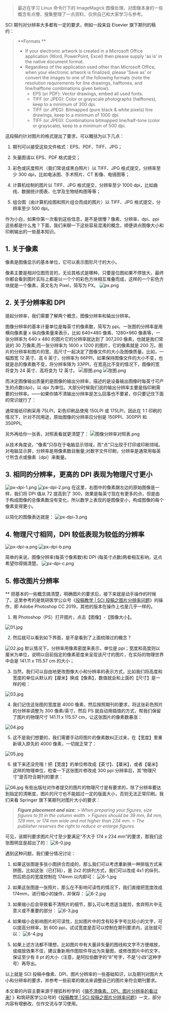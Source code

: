 > 最近在学习 Linux 命令行下的 ImageMagick 图像处理，对图像本身的一些概念有点懵，搜集整理了一点资料，仅供自己和大家学习与参考。

SCI 期刊对分辨率大多都有一定的要求，例如一段来自 Elsevier 旗下期刊的稿约：

> **Formats **
>
> - If your electronic artwork is created in a Microsoft Office application (Word, PowerPoint, Excel) then please supply 'as is' in the native document format.
> - Regardless of the application used other than Microsoft Office, when your electronic artwork is finalized, please 'Save as' or convert the images to one of the following formats (note the resolution requirements for line drawings, halftones, and line/halftone combinations given below):
>   - EPS (or PDF): Vector drawings, embed all used fonts.
>   - TIFF (or JPEG): Color or grayscale photographs (halftones), keep to a minimum of 300 dpi.
>   - TIFF (or JPEG): Bitmapped (pure black & white pixels) line drawings, keep to a minimum of 1000 dpi.
>   - TIFF (or JPEG): Combinations bitmapped line/half-tone (color or grayscale), keep to a minimum of 500 dpi.

这段稿约针对图片的格式提出了要求，可以概括为以下几点：

1. 期刊可以接受这些文件格式：EPS、PDF、TIFF、JPG；

2. 矢量图请以 EPS、PDF 格式提交；

3. 彩色或灰度照片（我们常说成黑白照片）以 TIFF、JPG 格式提交，分辨率至少 300 dpi，比如电泳图、手术照片、CT 影像、电镜图等；

4. 计算机绘制的图片以 TIFF、JPG 格式提交，分辨率至少 1000 dpi，比如曲线、数据统计图表、化学及生物结构图等等；

5. 组合图（由计算机绘图和照片组合而成的图片）以 TIFF、JPG 格式提交，分辨率至少 500 dpi。

作为小白，如果你第一次看到这些信息，是不是很懵？像素、分辨率、dpi、ppi 这些都是什么鬼？下面，我们来聊一下这些容易混淆的概念，顺便讲点图像大小和印刷输出的一些基本知识。

## 1. 关于像素

像素是图像显示的基本单位，它可以表示图形尺寸的大小。

像素主要是相对位图而言的，无论其格式是哪种，只要是位图如果不停放大，最终你都会看到图片实际上都是以一个个的彩色方块相互堆叠而成，这样的一个彩色方块就是一个像素，英文名为 Pixel，简写为 PX。
![px.png](https://cdn.nlark.com/yuque/0/2020/png/126032/1593763307861-8ba94fcf-1e1a-4519-9571-6ff8fdeed1c0.png#align=left&display=inline&height=285&originHeight=285&originWidth=535&size=172303&status=done&style=none&width=535)

## 2. 关于分辨率和 DPI

提起分辨率，我们需要了解两个概念，图像分辨率和输出分辨率。

图像分辨率的基本计量单位是每英寸的像素数，简写为 ppi。一张图的分辨率是用横向像素量 x 纵向像素量来表示，比如 640×480 像素、1280×960 像素等，一张分辨率为 640 x 480 的图片它的分辨率就达到了 307,200 像素，也就是我们常说的 30 万像素;而一张分辨率为 1600 x 1200 的图片，它的像素就是 200 万。图片的分辨率和图片的宽、高尺寸一起决定了图像文件的大小及图像质量。比如，一幅图宽 12 英寸、高 6 英寸，分辨率为 66PPI，如果保持图像文件的大小不变，也就是总的像素数不变，将分辨率降为 33PPI，在宽高比不变的情况下，图像的宽将变为 24 英寸、高将变为 12 英寸。
![原图.png](https://cdn.nlark.com/yuque/0/2020/png/126032/1593763940714-688fc70e-c775-4294-a958-f8994aa73b7d.png#align=left&display=inline&height=547&originHeight=547&originWidth=1079&size=171007&status=done&style=none&width=1079)
![改图.png](https://cdn.nlark.com/yuque/0/2020/png/126032/1593763963490-f49c1a07-997e-4e0f-8d53-4c0566fad069.png#align=left&display=inline&height=547&originHeight=547&originWidth=1079&size=171049&status=done&style=none&width=1079)

而决定图像输出质量的是图像的输出分辨率，描述的是设备输出图像时每英寸可产生的点数(dpi)，以 dpi 为单位。大部分时候我们说的输出分辨率主要是指印刷需要的分辨率。——如果你搞不清输出分辨率是怎么回事也不要紧，你只要记住下面的常识就行了：

通常报纸印刷采用 75LPI，彩色印刷品使用 150LPI 或 175LPI，因此在 1∶1 印刷的情况下，针对不同用途，原始图像的分辨率应分别是 150PPI、300PPI 和 350PPI。

另外再给你一张表，对照表看就更清楚了：
![图像分辨率对照表.png](https://cdn.nlark.com/yuque/0/2020/png/126032/1593764095134-542ed5e5-3fa9-4d70-a08f-e418ff902a64.png#align=left&display=inline&height=295&originHeight=295&originWidth=490&size=230358&status=done&style=none&width=490)

从技术角度说，“像素”只存在于电脑显示领域，而“点”只出现于打印或印刷领域。对电脑显示屏，分辨率是用像素数目衡量;对数字文件印刷，分辨率是通常用每英寸所含点或像素〔dpi〕来衡量。

## 3. 相同的分辨率，更高的 DPI 表现为物理尺寸更小

![px-dpi-1.png](https://cdn.nlark.com/yuque/0/2020/png/126032/1593764256797-b5cc0e99-57da-4638-b86e-50c0bac4b67c.png#align=left&display=inline&height=261&originHeight=261&originWidth=535&size=16484&status=done&style=none&width=535)
![px-dpi-2.png](https://cdn.nlark.com/yuque/0/2020/png/126032/1593764266528-f5e4d85a-4587-4650-a386-95955c82818d.png#align=left&display=inline&height=146&originHeight=146&originWidth=535&size=108895&status=done&style=none&width=535)
在这里，右图中的像素跟左边的原始图像是一样，我们将 DPI 值从 72 提高到了 300，效果是每英寸现在有更多的点，但是由于构成图像的总像素数没有变化，所以数学上表现的是图像变小，构成图像的每个像素变得更小。

以简化的图像表达就是：
![px-dpi-3.png](https://cdn.nlark.com/yuque/0/2020/png/126032/1593764322284-25bbaa42-3484-4f93-834a-5fba18f64af5.png#align=left&display=inline&height=140&originHeight=140&originWidth=535&size=2397&status=done&style=none&width=535)

## 4. 物理尺寸相同，DPI 较低表现为较低的分辨率

![px-dpi-a.png](https://cdn.nlark.com/yuque/0/2020/png/126032/1593764402545-9d5acf9a-709b-4690-a04c-2c92257c1a86.png#align=left&display=inline&height=146&originHeight=146&originWidth=535&size=141617&status=done&style=none&width=535)
![px-dpi-b.png](https://cdn.nlark.com/yuque/0/2020/png/126032/1593764410787-e7b93adf-231c-4379-b812-e9bd9538a92e.png#align=left&display=inline&height=261&originHeight=261&originWidth=535&size=19126&status=done&style=none&width=535)

简单的来说，图像分辨率(每英寸像素数)和 DPI (每英寸点数)两者相互影响，这点希望你得搞清楚。
![px-dpi-c.png](https://cdn.nlark.com/yuque/0/2020/png/126032/1593764423430-8acff127-af41-4bc6-ade3-2c4cbec9d7d2.png#align=left&display=inline&height=140&originHeight=140&originWidth=535&size=2303&status=done&style=none&width=535)

## 5. **修改图片分辨率**

\*\*
把基本的一些概念搞清楚，明确图片的要求后，接下来就是动手操作的时候了。这里参考的是筑研医学公众号《[投稿教学 | SCI 投稿之图片分辨率问题](https://mp.weixin.qq.com/s/F6yDgJ0tz9Wttn2qiCuXyA)》的操作，即 Adobe Photoshop CC 2019，其他的版本在操作上也是几乎一样的。

1. 用 Photoshop（PS）打开图片，点击【图像】-【图像大小】。

![01.jpg](https://cdn.nlark.com/yuque/0/2020/jpeg/126032/1593764985151-0339bc21-0a64-4e62-9418-7af8356087fa.jpeg#align=left&display=inline&height=233&originHeight=233&originWidth=471&size=47436&status=done&style=none&width=471)

2. 然后就可以看到如下界面，是不是看到了上面梳理过的概念？

![02.jpg](https://cdn.nlark.com/yuque/0/2020/jpeg/126032/1593765038806-f612d260-f800-4e34-a0f9-27a1cbc53af1.jpeg#align=left&display=inline&height=442&originHeight=442&originWidth=781&size=63124&status=done&style=none&width=781)
默认情况下，分辨率用像素密度来表示，单位是 ppi；宽度和高度则以厘米为单位，说明以目前指定的像素密度来呈现该尺寸的图片，在实际的物理世界中会是 141.11 x 115.57 cm 的大小；

3. 当然，我们可以自由地更改图像大小和分辨率的表示方式，比如我们将高度和宽度的单位从默认的【厘米】换成【像素】，数值就会和上面的【尺寸】是一样的啦：

![03.jpg](https://cdn.nlark.com/yuque/0/2020/jpeg/126032/1593765160616-1da2733a-de40-4d95-854b-90db9228926b.jpeg#align=left&display=inline&height=442&originHeight=442&originWidth=781&size=58530&status=done&style=none&width=781)

4. 我们记住这张图的宽度是 4000 像素，然后按照期刊的要求，将这张彩色照片的分辨率调整为 300 像素/英寸，然后 PS 就自动用插值的方式，帮我们保留了图片的物理尺寸 141.11 x 115.57 cm，让这张图片的像素数暴涨：

![04.jpg](https://cdn.nlark.com/yuque/0/2020/jpeg/126032/1593765243748-bac5270d-cf71-45fb-a80f-651a3c037f71.jpeg#align=left&display=inline&height=218&originHeight=218&originWidth=345&size=25079&status=done&style=none&width=345)

5. 这不是我们想要的，我们需要手动将图片的像素数纠正过来，在【宽度】里重新填入原先的 4000 像素，一切就正常了：

![05.jpg](https://cdn.nlark.com/yuque/0/2020/jpeg/126032/1593765286088-ba7713d5-e578-4f15-a411-5bb91cb35de3.jpeg#align=left&display=inline&height=213&originHeight=213&originWidth=344&size=24827&status=done&style=none&width=344)

6. 接下来还没完哦！把【宽度】的单位修改成【英寸】、【厘米】，或者【毫米】这样的物理单位，检查一下这张图片修改成 300 ppi 分辨率后，其“物理尺寸”是否符合期刊的要求：

![06.jpg](https://cdn.nlark.com/yuque/0/2020/jpeg/126032/1593765388648-12a47577-0112-4f8b-95a8-6a9f9970d16f.jpeg#align=left&display=inline&height=209&originHeight=209&originWidth=332&size=24673&status=done&style=none&width=332)
有些出版社对作者提交的图片的物理尺寸是有要求的，除了分辨率要达到指定的清晰度，图片的尺寸也不能超过一定的版面大小，否则无法正常印刷。我们来看 Springer 旗下某期刊对图片大小的要求：

> _**Figure placement and size:**_ > _When preparing your figures, size figures to fit in the column width._ > _Figures should be 39 mm, 84 mm, 129 mm, or 174 mm wide and not higher than 234 mm._ > _The publisher reserves the right to reduce or enlarge figures._

可见，该期刊要求图片尺寸至少要满足“不大于 174 x 234 mm”的要求，那我们这张图明显是超出了的：
![6-0.jpg](https://cdn.nlark.com/yuque/0/2020/jpeg/126032/1593765516501-2d219777-0031-4650-bb8a-dbe2df8b0989.jpeg#align=left&display=inline&height=157&originHeight=157&originWidth=326&size=17065&status=done&style=none&width=326)

遇到这种问题，我们要分情况讨论：

1. 如果这张图是多张小图拼合而成的，那么我们可以考虑重新换一种排版方式来拼图，比如这张（已打码），是 2x2 的排列方式，我们可以改成 4x1 的纵列，然后把总的宽度控制在 174mm 以内即可：
   ![6-1.jpg](https://cdn.nlark.com/yuque/0/2020/jpeg/126032/1593765634435-f0fa189b-1501-47d6-93b5-879bbbf275b6.jpeg#align=left&display=inline&height=1080&originHeight=1080&originWidth=1135&size=37524&status=done&style=none&width=1135)
2. 如果这张图是一张照片，那么在不影响可读性的情况下，我们直接把宽度改成 174mm，进行缩小的操作，并保存：
   ![6-2.jpg](https://cdn.nlark.com/yuque/0/2020/jpeg/126032/1593765722436-840d0855-4d39-4be7-b4d3-f677887b83b4.jpeg#align=left&display=inline&height=298&originHeight=298&originWidth=358&size=28932&status=done&style=none&width=358)
3. 如果缩小后会导致看不清照片的细节，那么可以考虑适当裁剪，舍弃照片中无意义或不重要的部分：
   ![6-3.jpg](https://cdn.nlark.com/yuque/0/2020/jpeg/126032/1593765774381-20d99a47-17ed-4469-bbd1-b5ded2ace199.jpeg#align=left&display=inline&height=708&originHeight=708&originWidth=453&size=31269&status=done&style=none&width=453)

4. 如果缩小会影响图片的可读性，比如图片中的含有较多字号比较小的文字，可以提高分辨率，到 600 ppi，试试宽度是否可以控制在期刊要求内，这张就可以：
   ![6-4.jpg](https://cdn.nlark.com/yuque/0/2020/jpeg/126032/1593765842629-4fb7acd7-0a36-4161-9022-b7f63acd91b3.jpeg#align=left&display=inline&height=209&originHeight=209&originWidth=331&size=26347&status=done&style=none&width=331)
5. 如果上述方法都不理想，比如图片中有大量非矢量的图线和文字不方便缩放，或缩放效果不佳，建议重新用作图软件导出为矢量图，或修改图片中的文字，保证至少有 8 pt 的大小（注意，是阿拉伯数字的“8”号字，不是“小四”这种字号）再导出。

以上就是 SCI 投稿中像素、DPI、图片分辨率的一些基础知识，以及期刊对图片大小和分辨率的要求，并参考一些前辈的做法来调整自己的图片来符合期刊要求。

本文章的内容主要来源于搜狐秒秒学的《[搞不清像素、DPI、图片分辨率的看过来!](https://www.sohu.com/a/139247123_409010) 》和筑研医学公众号的《[投稿教学 | SCI 投稿之图片分辨率问题](https://mp.weixin.qq.com/s/F6yDgJ0tz9Wttn2qiCuXyA)》一文，部分内容有增删改，仅作交流与学习使用。
